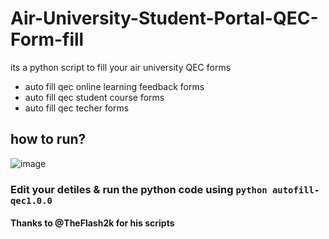 # Air-University-Student-Portal-QEC-Form-fill
its a python script to fill your air university QEC forms
- auto fill qec online learning feedback forms
- auto fill qec student course forms
- auto fill qec techer forms

## how to run?
![image](https://github.com/user-attachments/assets/04620fe0-0ff0-4319-8ac2-028e137dadd9)

### Edit your detiles & run the python code using `python autofill-qec1.0.0` 

#### Thanks to @TheFlash2k for his scripts


